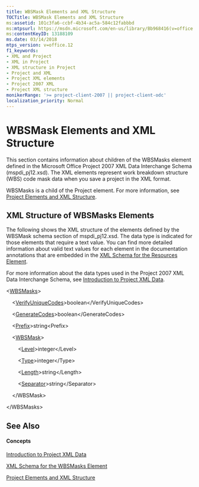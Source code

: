 ```yaml
---
title: WBSMask Elements and XML Structure
TOCTitle: WBSMask Elements and XML Structure
ms:assetid: 101c3fa6-ccbf-4b34-ac5a-584c12fabbbd
ms:mtpsurl: https://msdn.microsoft.com/en-us/library/Bb968416(v=office.12)
ms:contentKeyID: 13188109
ms.date: 03/14/2018
mtps_version: v=office.12
f1_keywords:
- XML and Project
- XML in Project
- XML structure in Project
- Project and XML
- Project XML elements
- Project 2007 XML
- Project XML structure
monikerRange: '>= project-client-2007 || project-client-odc'
localization_priority: Normal
---
```


# WBSMask Elements and XML Structure




This section contains information about children of the WBSMasks element defined in the Microsoft Office Project 2007 XML Data Interchange Schema (mspdi\_pj12.xsd). The XML elements represent work breakdown structure (WBS) code mask data when you save a project in the XML format.

WBSMasks is a child of the Project element. For more information, see [Project Elements and XML Structure](project-elements-and-xml-structure.md).

## XML Structure of WBSMasks Elements

The following shows the XML structure of the elements defined by the WBSMask schema section of mspdi\_pj12.xsd. The data type is indicated for those elements that require a text value. You can find more detailed information about valid text values for each element in the documentation annotations that are embedded in the [XML Schema for the Resources Element](xml-schema-for-the-resources-element.md).

For more information about the data types used in the Project 2007 XML Data Interchange Schema, see [Introduction to Project XML Data](introduction-to-project-xml-data.md).

\<[WBSMasks](wbsmasks-element.md)\>

    \<[VerifyUniqueCodes](verifyuniquecodes-element.md)\>boolean\</VerifyUniqueCodes\>

    \<[GenerateCodes](generatecodes-element.md)\>boolean\</GenerateCodes\>

    \<[Prefix](prefix-element.md)\>string\<Prefix\>

    \<[WBSMask](wbsmask-element.md)\>

        \<[Level](level-element.md)\>integer\</Level\>

        \<[Type](type-element-multiple-parents.md)\>integer\</Type\>

        \<[Length](length-element.md)\>string\</Length\>

        \<[Separator](separator-element.md)\>string\</Separator\>

    \</WBSMask\>

\</WBSMasks\>

## See Also

#### Concepts

[Introduction to Project XML Data](introduction-to-project-xml-data.md)

[XML Schema for the WBSMasks Element](xml-schema-for-the-wbsmasks-element.md)

[Project Elements and XML Structure](project-elements-and-xml-structure.md)

